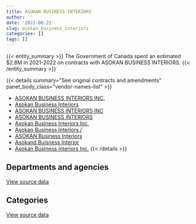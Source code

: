```yaml
---
title: ASOKAN BUSINESS INTERIORS
author: ''
date: '2022-08-21'
slug: asokan_business_interiors
categories: []
tags: []
---
```


<script src="/rmarkdown-libs/htmlwidgets/htmlwidgets.js"></script>
<link href="/rmarkdown-libs/datatables-css/datatables-crosstalk.css" rel="stylesheet" />
<script src="/rmarkdown-libs/datatables-binding/datatables.js"></script>
<script src="/rmarkdown-libs/jquery/jquery-3.6.0.min.js"></script>
<link href="/rmarkdown-libs/dt-core-bootstrap/css/dataTables.bootstrap.min.css" rel="stylesheet" />
<link href="/rmarkdown-libs/dt-core-bootstrap/css/dataTables.bootstrap.extra.css" rel="stylesheet" />
<script src="/rmarkdown-libs/dt-core-bootstrap/js/jquery.dataTables.min.js"></script>
<script src="/rmarkdown-libs/dt-core-bootstrap/js/dataTables.bootstrap.min.js"></script>
<link href="/rmarkdown-libs/crosstalk/css/crosstalk.min.css" rel="stylesheet" />
<script src="/rmarkdown-libs/crosstalk/js/crosstalk.min.js"></script>
<script src="/rmarkdown-libs/htmlwidgets/htmlwidgets.js"></script>
<link href="/rmarkdown-libs/datatables-css/datatables-crosstalk.css" rel="stylesheet" />
<script src="/rmarkdown-libs/datatables-binding/datatables.js"></script>
<script src="/rmarkdown-libs/jquery/jquery-3.6.0.min.js"></script>
<link href="/rmarkdown-libs/dt-core-bootstrap/css/dataTables.bootstrap.min.css" rel="stylesheet" />
<link href="/rmarkdown-libs/dt-core-bootstrap/css/dataTables.bootstrap.extra.css" rel="stylesheet" />
<script src="/rmarkdown-libs/dt-core-bootstrap/js/jquery.dataTables.min.js"></script>
<script src="/rmarkdown-libs/dt-core-bootstrap/js/dataTables.bootstrap.min.js"></script>
<link href="/rmarkdown-libs/crosstalk/css/crosstalk.min.css" rel="stylesheet" />
<script src="/rmarkdown-libs/crosstalk/js/crosstalk.min.js"></script>

{{< entity_summary >}}
The Government of Canada spent an estimated \$2.8M in 2021-2022 on contracts with ASOKAN BUSINESS INTERIORS.
{{< /entity_summary >}}

{{< details summary="See original contracts and amendments" panel_body_class="vendor-names-list" >}}
- [ASOKAN BUSINESS INTERIORS INC.](https://search.open.canada.ca/en/ct/?sort=contract_value_f%20desc&page=1&search_text=%22ASOKAN%20BUSINESS%20INTERIORS%20INC.%22)
- [Asokan Business Interiors](https://search.open.canada.ca/en/ct/?sort=contract_value_f%20desc&page=1&search_text=%22Asokan%20Business%20Interiors%22)
- [ASOKAN BUSINESS INTERIORS INC](https://search.open.canada.ca/en/ct/?sort=contract_value_f%20desc&page=1&search_text=%22ASOKAN%20BUSINESS%20INTERIORS%20INC%22)
- [ASOKAN BUSINESS INTERIORS](https://search.open.canada.ca/en/ct/?sort=contract_value_f%20desc&page=1&search_text=%22ASOKAN%20BUSINESS%20INTERIORS%22)
- [Asokan Business Interiors Inc.](https://search.open.canada.ca/en/ct/?sort=contract_value_f%20desc&page=1&search_text=%22Asokan%20Business%20Interiors%20Inc.%22)
- [Asokan Business Interiors /](https://search.open.canada.ca/en/ct/?sort=contract_value_f%20desc&page=1&search_text=%22Asokan%20Business%20Interiors%20%2f%22)
- [ASOKAN Business Interiors](https://search.open.canada.ca/en/ct/?sort=contract_value_f%20desc&page=1&search_text=%22ASOKAN%20Business%20Interiors%22)
- [Asokand Buisness Interior](https://search.open.canada.ca/en/ct/?sort=contract_value_f%20desc&page=1&search_text=%22Asokand%20Buisness%20Interior%22)
- [Asokan Business interiors Inc.](https://search.open.canada.ca/en/ct/?sort=contract_value_f%20desc&page=1&search_text=%22Asokan%20Business%20interiors%20Inc.%22)
{{< /details >}}

## Departments and agencies

<div id="htmlwidget-1" style="width:100%;height:auto;" class="datatables html-widget"></div>
<script type="application/json" data-for="htmlwidget-1">{"x":{"style":"bootstrap","filter":"none","vertical":false,"data":[["<a href=\"/departments/aafc-aac/\">Agriculture and Agri-Food Canada<\/a>","<a href=\"/departments/aandc-aadnc/\">Crown-Indigenous Relations and Northern Affairs Canada<\/a>","<a href=\"/departments/atssc-scdata/\">Administrative Tribunals Support Service of Canada<\/a>","<a href=\"/departments/cas-satj/\">Courts Administration Service<\/a>","<a href=\"/departments/cgc-ccg/\">Canadian Grain Commission<\/a>","<a href=\"/departments/chrc-ccdp/\">Canadian Human Rights Commission<\/a>","<a href=\"/departments/cnsc-ccsn/\">Canadian Nuclear Safety Commission<\/a>","<a href=\"/departments/csc-scc/\">Correctional Service of Canada<\/a>","<a href=\"/departments/csps-efpc/\">Canada School of Public Service<\/a>","<a href=\"/departments/dfatd-maecd/\">Global Affairs Canada<\/a>","<a href=\"/departments/dfo-mpo/\">Fisheries and Oceans Canada<\/a>","<a href=\"/departments/dnd-mdn/\">National Defence<\/a>","<a href=\"/departments/elections/\">Elections Canada<\/a>","<a href=\"/departments/esdc-edsc/\">Employment and Social Development Canada<\/a>","<a href=\"/departments/ic/\">Innovation, Science and Economic Development Canada<\/a>","<a href=\"/departments/isc-sac/\">Indigenous Services Canada<\/a>","<a href=\"/departments/jus/\">Department of Justice Canada<\/a>","<a href=\"/departments/lac-bac/\">Library and Archives Canada<\/a>","<a href=\"/departments/nrcan-rncan/\">Natural Resources Canada<\/a>","<a href=\"/departments/nserc-crsng/\">Natural Sciences and Engineering Research Council of Canada<\/a>","<a href=\"/departments/ocol-clo/\">Office of the Commissioner of Official Languages<\/a>","<a href=\"/departments/opc-cpvp/\">Office of the Privacy Commissioner of Canada<\/a>","<a href=\"/departments/pbc-clcc/\">Parole Board of Canada<\/a>","<a href=\"/departments/pc/\">Parks Canada<\/a>","<a href=\"/departments/pch/\">Canadian Heritage<\/a>","<a href=\"/departments/pwgsc-tpsgc/\">Public Services and Procurement Canada<\/a>","<a href=\"/departments/ssc-spc/\">Shared Services Canada<\/a>","<a href=\"/departments/statcan/\">Statistics Canada<\/a>","<a href=\"/departments/tc/\">Transport Canada<\/a>","<a href=\"/departments/tsb-bst/\">Transportation Safety Board of Canada<\/a>","<a href=\"/departments/wd-deo/\">Western Economic Diversification Canada<\/a>"],[null,230748.86,null,72634.09,null,31802.72,null,null,null,157649.92,66360.17,11123.83,null,null,135807.09,141628.85,27691.55,null,11131.63,10345.15,23857.31,43235.14,56515.37,30974.64,null,3343520.45,348496.91,null,null,null,null],[null,63950.94,24278.05,300504.52,38802.51,null,null,null,null,283826.2,210410.21,null,10721.42,12367.27,132312.15,null,null,72039.17,null,24543.05,61258.67,null,24408.68,14427.47,83500.97,2099918.24,310059.75,276861.08,null,24742.76,17091.25],[null,13776.55,null,173861.95,null,null,null,12655.36,102658.67,78718.29,null,null,null,57139.93,133160.73,8835.53,null,null,null,null,null,null,null,18396,null,949076.66,189720.08,null,24780.9,17918.85,null],[46650.46,null,21788.51,384758.63,null,19481.2,159899.52,11735.95,null,57600.13,null,18589.41,null,160380.9,339421.49,107499.01,88296.44,20603.52,157341,null,null,null,null,null,null,957340.22,146461.43,72871.49,null,19890.68,null]],"container":"<table class=\"table table-striped table-hover row-border order-column display\">\n  <thead>\n    <tr>\n      <th>Department<\/th>\n      <th>2018-2019<\/th>\n      <th>2019-2020<\/th>\n      <th>2020-2021<\/th>\n      <th>2021-2022<\/th>\n    <\/tr>\n  <\/thead>\n<\/table>","options":{"order":[[4,"desc"]],"pageLength":10,"autoWidth":true,"columnDefs":[{"targets":1,"render":"function(data, type, row, meta) {\n    return type !== 'display' ? data : DTWidget.formatCurrency(data, \"$\", 2, 3, \",\", \".\", true, null);\n  }"},{"targets":2,"render":"function(data, type, row, meta) {\n    return type !== 'display' ? data : DTWidget.formatCurrency(data, \"$\", 2, 3, \",\", \".\", true, null);\n  }"},{"targets":3,"render":"function(data, type, row, meta) {\n    return type !== 'display' ? data : DTWidget.formatCurrency(data, \"$\", 2, 3, \",\", \".\", true, null);\n  }"},{"targets":4,"render":"function(data, type, row, meta) {\n    return type !== 'display' ? data : DTWidget.formatCurrency(data, \"$\", 2, 3, \",\", \".\", true, null);\n  }"},{"width":"16%","targets":[1,2,3,4]},{"className":"dt-right","targets":[1,2,3,4]}],"orderClasses":false}},"evals":["options.columnDefs.0.render","options.columnDefs.1.render","options.columnDefs.2.render","options.columnDefs.3.render"],"jsHooks":[]}</script>
<p class="text-right">
<a href="https://github.com/GoC-Spending/contracts-data/tree/main/data/out/vendors/asokan_business_interiors/summary_by_fiscal_year_by_department.csv" class="source-data-link btn btn-link">View source data</a>
</p>

## Categories

<div id="htmlwidget-2" style="width:100%;height:auto;" class="datatables html-widget"></div>
<script type="application/json" data-for="htmlwidget-2">{"x":{"style":"bootstrap","filter":"none","vertical":false,"data":[["<a href=\"/categories/1_facilities_and_construction/\">Facilities and construction<\/a>","<a href=\"/categories/10_office_management/\">Office management<\/a>","<a href=\"/categories/3_information_technology/\">Information technology<\/a>","<a href=\"/categories/5_transportation_and_logistics/\">Transportation and logistics<\/a>","<a href=\"/categories/6_industrial_products_and_services/\">Industrial products and services<\/a>"],[489123.35,2823471.95,10345.15,null,1420583.23],[891693.9,2695776.51,24543.05,29329.83,444681.07],[455010.44,1113359.38,null,102754.06,109575.61],[1243.16,2747011.7,null,11869.2,30485.92]],"container":"<table class=\"table table-striped table-hover row-border order-column display\">\n  <thead>\n    <tr>\n      <th>Category<\/th>\n      <th>2018-2019<\/th>\n      <th>2019-2020<\/th>\n      <th>2020-2021<\/th>\n      <th>2021-2022<\/th>\n    <\/tr>\n  <\/thead>\n<\/table>","options":{"order":[[4,"desc"]],"dom":"t","pageLength":30,"autoWidth":true,"columnDefs":[{"targets":1,"render":"function(data, type, row, meta) {\n    return type !== 'display' ? data : DTWidget.formatCurrency(data, \"$\", 2, 3, \",\", \".\", true, null);\n  }"},{"targets":2,"render":"function(data, type, row, meta) {\n    return type !== 'display' ? data : DTWidget.formatCurrency(data, \"$\", 2, 3, \",\", \".\", true, null);\n  }"},{"targets":3,"render":"function(data, type, row, meta) {\n    return type !== 'display' ? data : DTWidget.formatCurrency(data, \"$\", 2, 3, \",\", \".\", true, null);\n  }"},{"targets":4,"render":"function(data, type, row, meta) {\n    return type !== 'display' ? data : DTWidget.formatCurrency(data, \"$\", 2, 3, \",\", \".\", true, null);\n  }"},{"width":"16%","targets":[1,2,3,4]},{"className":"dt-right","targets":[1,2,3,4]}],"orderClasses":false,"lengthMenu":[10,25,30,50,100]}},"evals":["options.columnDefs.0.render","options.columnDefs.1.render","options.columnDefs.2.render","options.columnDefs.3.render"],"jsHooks":[]}</script>
<p class="text-right">
<a href="https://github.com/GoC-Spending/contracts-data/tree/main/data/out/vendors/asokan_business_interiors/summary_by_fiscal_year_by_category.csv" class="source-data-link btn btn-link">View source data</a>
</p>
